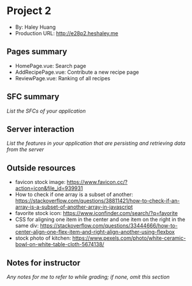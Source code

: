 # Project 2
+ By: Haley Huang
+ Production URL: <http://e28p2.heshaley.me>

## Pages summary
- HomePage.vue: Search page
- AddRecipePage.vue: Contribute a new recipe page
- ReviewPage.vue: Ranking of all recipes

## SFC summary
*List the SFCs of your application*
  
## Server interaction
*List the features in your application that are persisting and retrieving data from the server*

## Outside resources
- favicon stock image: https://www.favicon.cc/?action=icon&file_id=939931
- How to check if one array is a subset of another: https://stackoverflow.com/questions/38811421/how-to-check-if-an-array-is-a-subset-of-another-array-in-javascript
- favorite stock icon: https://www.iconfinder.com/search/?q=favorite
- CSS for aligning one item in the center and one item on the right in the same div: https://stackoverflow.com/questions/33444666/how-to-center-align-one-flex-item-and-right-align-another-using-flexbox
- stock photo of kitchen: https://www.pexels.com/photo/white-ceramic-bowl-on-white-table-cloth-5674138/

## Notes for instructor
*Any notes for me to refer to while grading; if none, omit this section*
